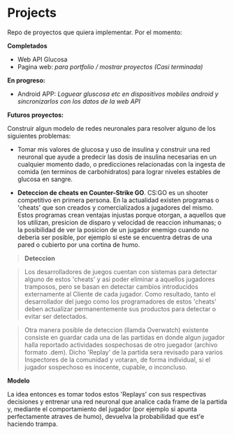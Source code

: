 # **Projects**

Repo de proyectos que quiera implementar. Por el momento:

**Completados**

- Web API Glucosa
- Pagina web: *para portfolio / mostrar proyectos (Casi terminada)*

**En progreso:**

- Android APP: *Loguear gluscosa etc en dispositivos mobiles android y sincronizarlos con los datos de la web API*

**Futuros proyectos:**

Construir algun modelo de redes neuronales para resolver alguno de los siguientes problemas:

- Tomar mis valores de glucosa y uso de insulina y construir una red neuronal que ayude a predecir las dosis de insulina necesarias en un cualquier momento dado, o predicciones relacionadas con la ingesta de comida (en terminos de carbohidratos) para lograr niveles estables de glucosa en sangre.

- **Deteccion de cheats en Counter-Strike GO**. CS:GO es un shooter competitivo en primera persona. En la actualidad existen programas o 'cheats' que son creados y comercializados a jugadores del mismo. Estos programas crean ventajas injustas porque otorgan, a aquellos que los utilizan, presicion de disparo y velocidad de reaccion inhumanas; o la posibilidad de ver la posicion de un jugador enemigo cuando no deberia ser posible, por ejemplo si este se encuentra detras de una pared o cubierto por una cortina de humo.

> **Deteccion**

> Los desarrolladores de juegos cuentan con sistemas para detectar alguno de estos 'cheats' y asi poder eliminar a aquellos jugadores tramposos, pero se basan en detectar cambios introducidos externamente al Cliente de cada jugador. Como resultado, tanto el desarrollador del juego como los programadores de estos 'cheats' deben actualizar permanentemente sus productos para detectar o evitar ser detectados.

> Otra manera posible de deteccion (llamda Overwatch) existente consiste en guardar cada una de las partidas en donde algun jugador halla reportado actividades sospechosas de otro juegador (archivo formato .dem). Dicho 'Replay' de la partida sera revisado para varios Inspectores de la comunidad y votaran, de forma individual, si el jugador sospechoso es inocente, cupable, o inconcluso.

**Modelo**

La idea entonces es tomar todos estos 'Replays' con sus respectivas decisiones y entrenar una red neuronal que analice cada frame de la partida y, mediante el comportamiento del jugador (por ejemplo si apunta perfectamente atraves de humo), devuelva la probabilidad que est'e haciendo trampa.
